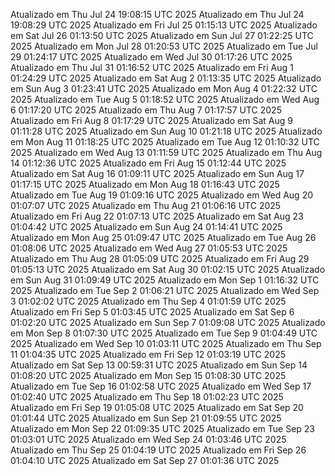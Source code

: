 Atualizado em Thu Jul 24 19:08:15 UTC 2025
Atualizado em Thu Jul 24 19:08:29 UTC 2025
Atualizado em Fri Jul 25 01:15:13 UTC 2025
Atualizado em Sat Jul 26 01:13:50 UTC 2025
Atualizado em Sun Jul 27 01:22:25 UTC 2025
Atualizado em Mon Jul 28 01:20:53 UTC 2025
Atualizado em Tue Jul 29 01:24:17 UTC 2025
Atualizado em Wed Jul 30 01:17:26 UTC 2025
Atualizado em Thu Jul 31 01:16:52 UTC 2025
Atualizado em Fri Aug  1 01:24:29 UTC 2025
Atualizado em Sat Aug  2 01:13:35 UTC 2025
Atualizado em Sun Aug  3 01:23:41 UTC 2025
Atualizado em Mon Aug  4 01:22:32 UTC 2025
Atualizado em Tue Aug  5 01:18:52 UTC 2025
Atualizado em Wed Aug  6 01:17:20 UTC 2025
Atualizado em Thu Aug  7 01:17:57 UTC 2025
Atualizado em Fri Aug  8 01:17:29 UTC 2025
Atualizado em Sat Aug  9 01:11:28 UTC 2025
Atualizado em Sun Aug 10 01:21:18 UTC 2025
Atualizado em Mon Aug 11 01:18:25 UTC 2025
Atualizado em Tue Aug 12 01:10:32 UTC 2025
Atualizado em Wed Aug 13 01:11:59 UTC 2025
Atualizado em Thu Aug 14 01:12:36 UTC 2025
Atualizado em Fri Aug 15 01:12:44 UTC 2025
Atualizado em Sat Aug 16 01:09:11 UTC 2025
Atualizado em Sun Aug 17 01:17:15 UTC 2025
Atualizado em Mon Aug 18 01:16:43 UTC 2025
Atualizado em Tue Aug 19 01:09:16 UTC 2025
Atualizado em Wed Aug 20 01:07:07 UTC 2025
Atualizado em Thu Aug 21 01:06:16 UTC 2025
Atualizado em Fri Aug 22 01:07:13 UTC 2025
Atualizado em Sat Aug 23 01:04:42 UTC 2025
Atualizado em Sun Aug 24 01:14:41 UTC 2025
Atualizado em Mon Aug 25 01:09:47 UTC 2025
Atualizado em Tue Aug 26 01:08:06 UTC 2025
Atualizado em Wed Aug 27 01:05:53 UTC 2025
Atualizado em Thu Aug 28 01:05:09 UTC 2025
Atualizado em Fri Aug 29 01:05:13 UTC 2025
Atualizado em Sat Aug 30 01:02:15 UTC 2025
Atualizado em Sun Aug 31 01:09:49 UTC 2025
Atualizado em Mon Sep  1 01:16:32 UTC 2025
Atualizado em Tue Sep  2 01:06:21 UTC 2025
Atualizado em Wed Sep  3 01:02:02 UTC 2025
Atualizado em Thu Sep  4 01:01:59 UTC 2025
Atualizado em Fri Sep  5 01:03:45 UTC 2025
Atualizado em Sat Sep  6 01:02:20 UTC 2025
Atualizado em Sun Sep  7 01:09:08 UTC 2025
Atualizado em Mon Sep  8 01:07:30 UTC 2025
Atualizado em Tue Sep  9 01:04:49 UTC 2025
Atualizado em Wed Sep 10 01:03:11 UTC 2025
Atualizado em Thu Sep 11 01:04:35 UTC 2025
Atualizado em Fri Sep 12 01:03:19 UTC 2025
Atualizado em Sat Sep 13 00:59:31 UTC 2025
Atualizado em Sun Sep 14 01:08:20 UTC 2025
Atualizado em Mon Sep 15 01:08:30 UTC 2025
Atualizado em Tue Sep 16 01:02:58 UTC 2025
Atualizado em Wed Sep 17 01:02:40 UTC 2025
Atualizado em Thu Sep 18 01:02:23 UTC 2025
Atualizado em Fri Sep 19 01:05:08 UTC 2025
Atualizado em Sat Sep 20 01:01:44 UTC 2025
Atualizado em Sun Sep 21 01:09:55 UTC 2025
Atualizado em Mon Sep 22 01:09:35 UTC 2025
Atualizado em Tue Sep 23 01:03:01 UTC 2025
Atualizado em Wed Sep 24 01:03:46 UTC 2025
Atualizado em Thu Sep 25 01:04:19 UTC 2025
Atualizado em Fri Sep 26 01:04:10 UTC 2025
Atualizado em Sat Sep 27 01:01:36 UTC 2025
